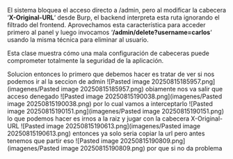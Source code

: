 El sistema bloquea el acceso directo a /admin, pero al modificar la cabecera ‘**X-Original-URL**‘ desde Burp, el backend interpreta esta ruta ignorando el filtrado del frontend. Aprovechamos esta característica para acceder primero al panel y luego invocamos ‘**/admin/delete?username=carlos**‘ usando la misma técnica para eliminar al usuario.

Esta clase muestra cómo una mala configuración de cabeceras puede comprometer totalmente la seguridad de la aplicación.

Solucion
entonces lo primero que debemos hacer es tratar de ver si nos podemos ir al la seccion de admin
![Pasted image 20250815185957.png](imagenes/Pasted image 20250815185957.png)
obiamente nos va salir que acceso denegado
![Pasted image 20250815190038.png](imagenes/Pasted image 20250815190038.png)
por lo cual vamos a interceptarlo
![Pasted image 20250815190151.png](imagenes/Pasted image 20250815190151.png)
lo que podemos hacer es irnos a la raiz y jugar con la cabecera X-Original-URL
![Pasted image 20250815190613.png](imagenes/Pasted image 20250815190613.png)
entonces ya solo seria copiar la url pero antes tenemos que partir eso
![Pasted image 20250815190809.png](imagenes/Pasted image 20250815190809.png)
por que si no da problema

